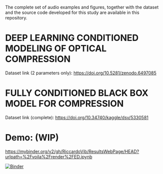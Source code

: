 The complete set of audio examples and figures, together with the dataset and the source code developed for this study are available in this repository.

# DEEP LEARNING CONDITIONED MODELING OF OPTICAL COMPRESSION

Dataset link (2 parameters only): https://doi.org/10.5281/zenodo.6497085


# FULLY CONDITIONED BLACK BOX MODEL FOR COMPRESSION

Dataset link (complete): https://doi.org/10.34740/kaggle/dsv/5330581

# Demo: (WIP)

https://mybinder.org/v2/gh/RiccardoVib/ResultsWebPage/HEAD?urlpath=%2Fvoila%2Frender%2FED.ipynb 

[![Binder](https://mybinder.org/badge_logo.svg)](https://mybinder.org/v2/gh/RiccardoVib/ResultsWebPage/HEAD?urlpath=%2Fvoila%2Frender%2FED.ipynb)
